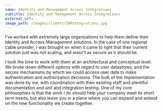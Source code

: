 ```yaml
---
name: Identity and Management Access Integrations
subtitle: Identity and Management Access Integrations
external_url: 
image_path: /images/clients/IAMintegrations.jpg
---
```

<p>I’ve worked with extremely large organizations to help them define their Identity and Access Management solutions. In the case of one regional cable provider, I was brought on when it came to light that their current solution just was not scaling, and wasn’t as secure as it should be.</p>

<p>I took the time to work with them at an architectural and conceptual level. We broke down different options with regard to user datastores, and the secure mechanisms by which we could access user data to make authentication and authorization decisions. The bulk of the implementation was done by me, with coordination with their existing staff and plentiful documentation and unit and integration testing. One of my core philosophies is that the work I do should help your company meet its short term needs, but also leave you in a place where you can expand and extend on the new functionality we create together.</p>